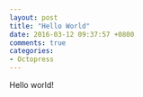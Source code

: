 ```yaml
---
layout: post
title: "Hello World"
date: 2016-03-12 09:37:57 +0800
comments: true
categories: 
- Octopress
---
```

Hello world!<!--more-->